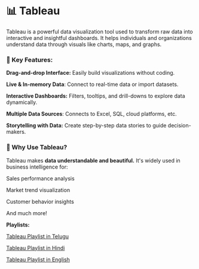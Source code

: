 # 📊 Tableau
Tableau is a powerful data visualization tool used to transform raw data into interactive and insightful dashboards. It helps individuals and organizations understand data through visuals like charts, maps, and graphs.

### 🚀 Key Features:
**Drag-and-drop Interface:** Easily build visualizations without coding.

**Live & In-memory Data**: Connect to real-time data or import datasets.

**Interactive Dashboards:** Filters, tooltips, and drill-downs to explore data dynamically.

**Multiple Data Sources**: Connects to Excel, SQL, cloud platforms, etc.

**Storytelling with Data:** Create step-by-step data stories to guide decision-makers.

### 📌 Why Use Tableau?

Tableau makes **data understandable and beautiful.** It's widely used in business intelligence for:

Sales performance analysis

Market trend visualization

Customer behavior insights

And much more!

**Playlists:** 

[Tableau Playlist in Telugu](https://www.youtube.com/watch?v=_bQeP0poxpk)

[Tableau Playlist in Hindi](https://www.youtube.com/watch?v=9k-BdRDxdPs&list=PL1gztxnUtwNdEMZANGZCS2OrpSGt0KDaH )

[Tableau Playlist in English](https://www.youtube.com/watch?v=oIw8xJ1Fy3w)



